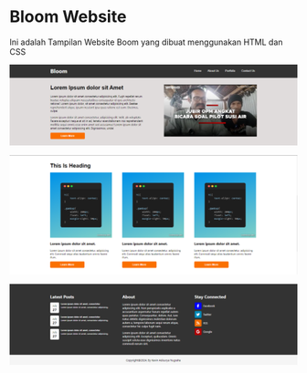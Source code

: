 # Bloom Website

Ini adalah Tampilan Website Boom yang dibuat menggunakan HTML dan CSS

![alt text](image.png)

![alt text](image1.png)

![alt text](image2.png)
